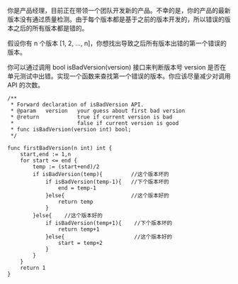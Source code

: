 你是产品经理，目前正在带领一个团队开发新的产品。不幸的是，你的产品的最新版本没有通过质量检测。由于每个版本都是基于之前的版本开发的，所以错误的版本之后的所有版本都是错的。

假设你有 n 个版本 [1, 2, ..., n]，你想找出导致之后所有版本出错的第一个错误的版本。

你可以通过调用 bool isBadVersion(version) 接口来判断版本号 version 是否在单元测试中出错。实现一个函数来查找第一个错误的版本。你应该尽量减少对调用 API 的次数。

```
/** 
 * Forward declaration of isBadVersion API.
 * @param   version   your guess about first bad version
 * @return 	 	      true if current version is bad 
 *			          false if current version is good
 * func isBadVersion(version int) bool;
 */

func firstBadVersion(n int) int {
    start,end := 1,n
    for start <= end {
        temp := (start+end)/2
        if isBadVersion(temp){         //这个版本坏的
            if isBadVersion(temp-1){   //下个版本坏的
                end = temp-1
            }else{                     //这个版本好的
                return temp
            }
        }else{    //这个版本好的
            if isBadVersion(temp+1){    //下个版本坏的
                return temp+1
            }else{                      //这个版本好的
                start = temp+2
            }
        }
    }
    return 1
}
```
